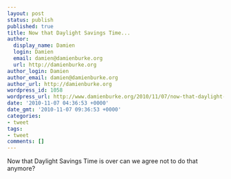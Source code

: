 ```yaml
---
layout: post
status: publish
published: true
title: Now that Daylight Savings Time...
author:
  display_name: Damien
  login: Damien
  email: damien@damienburke.org
  url: http://damienburke.org
author_login: Damien
author_email: damien@damienburke.org
author_url: http://damienburke.org
wordpress_id: 1058
wordpress_url: http://www.damienburke.org/2010/11/07/now-that-daylight-savings-time/
date: '2010-11-07 04:36:53 +0000'
date_gmt: '2010-11-07 09:36:53 +0000'
categories:
- tweet
tags:
- tweet
comments: []
---
```

<p>Now that Daylight Savings Time is over can we agree not to do that anymore?</p>
